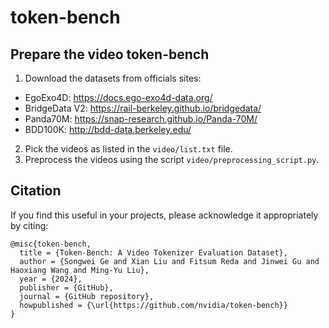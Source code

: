 <!-- # SPDX-FileCopyrightText: Copyright (c) 2024 NVIDIA CORPORATION & AFFILIATES. All rights reserved.
# SPDX-License-Identifier: Apache-2.0
#
# Licensed under the Apache License, Version 2.0 (the "License");
# you may not use this file except in compliance with the License.
# You may obtain a copy of the License at
#
# http://www.apache.org/licenses/LICENSE-2.0
#
# Unless required by applicable law or agreed to in writing, software
# distributed under the License is distributed on an "AS IS" BASIS,
# WITHOUT WARRANTIES OR CONDITIONS OF ANY KIND, either express or implied.
# See the License for the specific language governing permissions and
# limitations under the License. -->

# token-bench



## Prepare the video token-bench

1. Download the datasets from officials sites:
* EgoExo4D: https://docs.ego-exo4d-data.org/
* BridgeData V2: https://rail-berkeley.github.io/bridgedata/
* Panda70M: https://snap-research.github.io/Panda-70M/
* BDD100K: http://bdd-data.berkeley.edu/

2. Pick the videos as listed in the `video/list.txt` file.
3. Preprocess the videos using the script `video/preprocessing_script.py`.

## Citation
If you find this useful in your projects, please acknowledge it
appropriately by citing:


```
@misc{token-bench,
  title = {Token-Bench: A Video Tokenizer Evaluation Dataset},
  author = {Songwei Ge and Xian Liu and Fitsum Reda and Jinwei Gu and Haoxiang Wang and Ming-Yu Liu},
  year = {2024},
  publisher = {GitHub},
  journal = {GitHub repository},
  howpublished = {\url{https://github.com/nvidia/token-bench}}
}
```